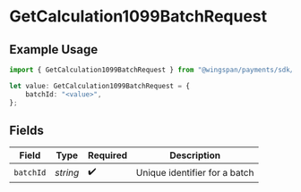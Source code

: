 # GetCalculation1099BatchRequest

## Example Usage

```typescript
import { GetCalculation1099BatchRequest } from "@wingspan/payments/sdk/models/operations";

let value: GetCalculation1099BatchRequest = {
    batchId: "<value>",
};
```

## Fields

| Field                         | Type                          | Required                      | Description                   |
| ----------------------------- | ----------------------------- | ----------------------------- | ----------------------------- |
| `batchId`                     | *string*                      | :heavy_check_mark:            | Unique identifier for a batch |
